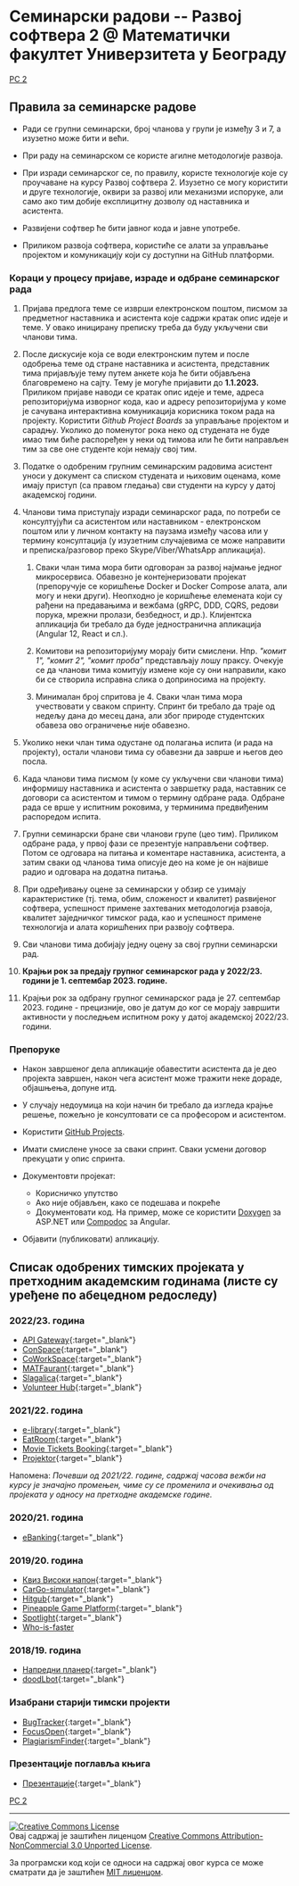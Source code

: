 # Семинарски радови -- Развој софтвера 2 @ Математички факултет Универзитета у Београду

[РС 2](../README.md)

## Правила за семинарске радове

- Ради се групни семинарски, број чланова у групи је између 3 и 7, а изузетно може бити и већи.

- При раду на семинарском се користе агилне методологије развоја.

- При изради семинарског се, по правилу, користе технологије које су проучаване на курсу Развој софтвера 2. Изузетно се могу користити и друге технологије, оквири за развој или механизми испоруке, али само ако тим добије експлицитну дозволу од наставника и асистента.

- Развијени софтвер ће бити јавног кода и јавне употребе.

- Приликом развоја софтвера, користиће се алати за управљање пројектом и комуникацију који су доступни на GitHub платформи.

### Кораци у процесу пријаве, израде и одбране семинарског рада

1. Пријава предлога теме се изврши електронском поштом, писмом за предметног наставника и асистента које садржи кратак опис идеје и теме. У овако иницирану преписку треба да буду укључени сви чланови тима.

1. После дискусије која се води електронским путем и после одобрења теме од стране наставника и асистента, представник тима пријављује тему путем анкете која ће бити објављена благовремено на сајту. Тему је могуће пријавити до **1.1.2023.** Приликом пријаве наводи се кратак опис идеје и теме, адреса репозиторијума изворног кода, као и адресу репозиторијума у коме је сачувана интерактивна комуникација корисника током рада на пројекту. Користити _Github Project Boards_ за управљање пројектом и сарадњу. Уколико до поменутог рока неко од студената не буде имао тим биће распоређен у неки од тимова или ће бити направљен тим за све оне студенте који немају свој тим.

1. Податке о одобреним групним семинарским радовима асистент уноси у документ са списком студената и њиховим оценама, коме имају приступ (са правом гледања) сви студенти на курсу у датој академској години.

1. Чланови тима приступају изради семинарског рада, по потреби се консултујући са асистентом или наставником - електронском поштом или у личном контакту на паузама између часова или у термину консултација (у изузетним случајевима се може направити и преписка/разговор преко Skype/Viber/WhatsApp апликација).

   1. Сваки члан тима мора бити одговоран за развој најмање једног микросервиса. Обавезно је контејнеризовати пројекат (препоручује се коришћење Docker и Docker Compose алата, али могу и неки други). Неопходно је коришћење елемената који су рађени на предавањима и вежбама (gRPC, DDD, CQRS, редови порука, мрежни пролази, безбедност, и др.). Клијентска апликација би требало да буде једностранична апликација (Angular 12, React и сл.).

   1. Комитови на репозиторијуму морају бити смислени. Нпр. _"комит 1", "комит 2", "комит проба"_ представљају лошу праксу. Очекује се да чланови тима комитују измене које су они направили, како би се створила исправна слика о доприносима на пројекту.

   1. Минималан број спритова је 4. Сваки члан тима мора учествовати у сваком спринту. Спринт би требало да траје од недељу дана до месец дана, али због природе студентских обавеза ово ограничење није обавезно.

1. Уколико неки члан тима одустане од полагања испита (и рада на пројекту), остали чланови тима су обавезни да заврше и његов део посла.

1. Када чланови тима писмом (у коме су укључени сви чланови тима) информишу наставника и асистента о завршетку рада, наставник се договори са асистентом и тимом о термину одбране рада. Одбране рада се врше у испитним роковима, у терминима предвиђеним распоредом испита.

1. Групни семинарски бране сви чланови групе (цео тим). Приликом одбране рада, у првој фази се презентује направљени софтвер. Потом се одговара на питања и коментаре наставника, асистента, а затим сваки од чланова тима описује део на коме је он највише радио и одговара на додатна питања.

1. При одређивању оцене за семинарски у обзир се узимају карактеристике (тј. тема, обим, сложеност и квалитет) раѕвијеног софтвера, успешност примене захтеваних методологија рзавоја, квалитет заједничког тимског рада, као и успешност примене технологија и алата коришћених при развоју софтвера.

1. Сви чланови тима добијају једну оцену за свој групни семинарски рад.

1. **Крајњи рок за предају групног семинарског рада у 2022/23. години је 1. септембар 2023. године.**

1. Крајњи рок за одбрану групног семинарског рада је 27. септембар 2023. године - прецизније, ово је датум до ког се морају завршити активности у последњем испитном року у датој академској 2022/23. години.

### Препоруке

- Након завршеног дела апликације обавестити асистента да је део пројекта завршен, након чега асистент може тражити неке дораде, објашњења, допуне итд.

- У случају недоумица на који начин би требало да изгледа крајње решење, пожељно је консултовати се са професором и асистентом.

- Користити [GitHub Projects](https://github.com/features/project-management/).

- Имати смислене уносе за сваки спринт. Сваки усмени договор прекуцати у опис спринта.

- Документовти пројекат:

  - Корисничко упутство
  - Ако није објављен, како се подешава и покреће
  - Документовати код. На пример, може се користити [Doxygen](https://www.doxygen.nl/index.html) за ASP.NET или [Compodoc](https://compodoc.app/) за Angular.

- Oбјавити (публиковати) апликацију.

## Списак одобрених тимских пројеката у претходним академским годинама (листe су уређене по абецедном редоследу)

### 2022/23. година

- [API Gateway](https://github.com/luka-j/matf-rs2-api-gateway){:target="\_blank"}
- [ConSpace](https://github.com/AnaNika10/ConSpace){:target="\_blank"}
- [CoWorkSpace](https://github.com/MatfRS2/2021-22-Projektor){:target="\_blank"}
- [MATFaurant](https://github.com/lucijamilicic/rs2){:target="\_blank"}
- [Slagalica](https://github.com/milicagnjatovic/Slagalica){:target="\_blank"}
- [Volunteer Hub](https://github.com/PetarZecevic97/volunteer-hub){:target="\_blank"}

### 2021/22. година

- [e-library](https://github.com/MatfRS2/Seminarski-2021-22-e-library){:target="\_blank"}
- [EatRoom](https://github.com/MatfRS2/Seminarski-2021-22-EatRoom){:target="\_blank"}
- [Movie Tickets Booking](https://github.com/aletrailo/rs2-project){:target="\_blank"}
- [Projektor](https://github.com/MatfRS2/2021-22-Projektor){:target="\_blank"}

Напомена: _Почевши од 2021/22. године, садржај часова вежби на курсу је значајно промењен, чиме су се променила и очекивања од пројеката у односу на претходне академске године._

### 2020/21. година

- [eBanking](https://github.com/MatfRS2/SeminarskiRadovi-eBanking){:target="\_blank"}

### 2019/20. година

- [Квиз Високи напон](https://github.com/ivonamilutinovic/VisokiNapon){:target="\_blank"}
- [CarGo-simulator](https://github.com/davgav123/CarGo-simulator){:target="\_blank"}
- [Hitgub](https://github.com/nikk-o/hitgub){:target="\_blank"}
- [Pineapple Game Platform](https://github.com/StefanKapunac/pineapple-game-platform){:target="\_blank"}
- [Spotlight](https://github.com/Stivisa/Spotlight){:target="\_blank"}
- [Who-is-faster](https://github.com/stefanel96/Who-is-faster)

### 2018/19. година

- [Напредни планер](https://github.com/Pljosan/RS2_Planer){:target="\_blank"}
- [doodLbot](https://github.com/ivan-ristovic/doodLbot){:target="\_blank"}

### Изабрани старији тимски пројекти

- [BugTracker](https://github.com/MatfRS2/SeminarskiRadovi/tree/master/programski-projekti/Matf-RS2-BugTracker){:target="\_blank"}
- [FocusOpen](https://github.com/MatfRS2/SeminarskiRadovi/tree/master/programski-projekti/Matf-RS2-FocusOpen){:target="\_blank"}
- [PlagiarismFinder](https://github.com/MatfRS2/SeminarskiPlagiarisamFinder){:target="\_blank"}

### Презентације поглавља књига

- [Презентације](https://github.com/MatfRS2/SeminarskiRadovi/tree/master/prevodi-poglavlja-knjiga){:target="\_blank"}

[РС 2](../README.md)

---

<a rel="license" href="http://creativecommons.org/licenses/by-nc/3.0/"><img alt="Creative Commons License" style="border-width:0" src="https://i.creativecommons.org/l/by-nc/3.0/88x31.png" /></a><br />Овај садржај је заштићен лиценцом <a rel="license" href="http://creativecommons.org/licenses/by-nc/3.0/">Creative Commons Attribution-NonCommercial 3.0 Unported License</a>.

За програмски код који се односи на садржај овог курса се може сматрати да је заштићен [MIT лиценцом](/LICENSE).
